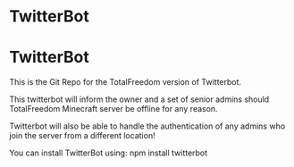 TwitterBot
==========

TwitterBot
==========

This is the Git Repo for the TotalFreedom version of Twitterbot.

This twitterbot will inform the owner and a set of senior admins should TotalFreedom Minecraft server be offline for any reason.

Twitterbot will also be able to handle the authentication of any admins who join the server from a different location!

You can install TwitterBot using:
npm install twitterbot
